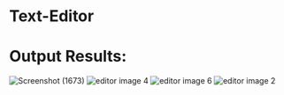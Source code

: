 # Text-Editor

# Output Results:

![Screenshot (1673)](https://user-images.githubusercontent.com/66905516/160290308-646da146-2f33-47aa-b893-79ed3cc50586.png)
![editor image 4](https://user-images.githubusercontent.com/66905516/160290276-05665a98-438e-4256-bb9c-7d03ae56ff87.png)
![editor image 6](https://user-images.githubusercontent.com/66905516/160290288-3d9fc2b7-0cc1-42a8-8ae5-11473e5fe4a8.png)
![editor image 2](https://user-images.githubusercontent.com/66905516/160290299-e37667de-d2b8-483d-a103-5b64d153ce01.png)
